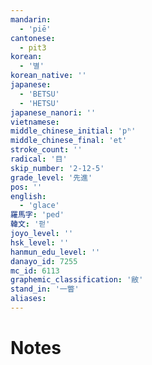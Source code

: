 ```yaml
---
mandarin:
  - 'piē'
cantonese:
  - pit3
korean:
  - '별'
korean_native: ''
japanese:
  - 'BETSU'
  - 'HETSU'
japanese_nanori: ''
vietnamese:
middle_chinese_initial: 'pʰ'
middle_chinese_final: 'et'
stroke_count: ''
radical: '目'
skip_number: '2-12-5'
grade_level: '先進'
pos: ''
english:
  - 'glace'
羅馬字: 'ped'
韓文: '펃'
joyo_level: ''
hsk_level: ''
hanmun_edu_level: ''
danayo_id: 7255
mc_id: 6113
graphemic_classification: '敝'
stand_in: '一瞥'
aliases:
---
```


# Notes
